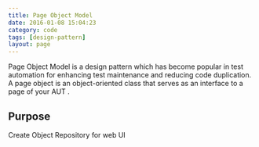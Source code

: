```yaml
---
title: Page Object Model
date: 2016-01-08 15:04:23
category: code
tags: [design-pattern]
layout: page
---
```


Page Object Model is a design pattern which has become popular in test automation for enhancing test maintenance and reducing code duplication. A page object is an object-oriented class that serves as an interface to a page of your AUT .

## Purpose

Create Object Repository for web UI
